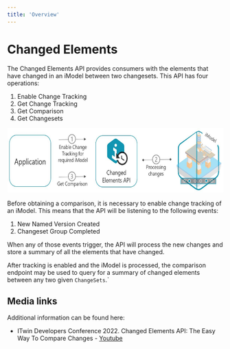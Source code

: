 ```yaml
---
title: 'Overview'
---
```


# Changed Elements

The Changed Elements API provides consumers with the elements that have changed in an iModel between two changesets. This API has four operations:

1. Enable Change Tracking
2. Get Change Tracking
3. Get Comparison
4. Get Changesets

<img src="/images/changed-elements-overview.png" width="auto" height="150" />

Before obtaining a comparison, it is necessary to enable change tracking of an iModel. This means that the API will be listening to the following events:
1. New Named Version Created
2. Changeset Group Completed

When any of those events trigger, the API will process the new changes and store a summary of all the elements that have changed.

After tracking is enabled and the iModel is processed, the comparison endpoint may be used to query for a summary of changed elements between any two given `ChangeSets`.`

## Media links

Additional information can be found here:

* ITwin Developers Conference 2022. Changed Elements API: The Easy Way To Compare Changes - [Youtube](https://www.youtube.com/watch?v=HgpYe_oy9KY)

